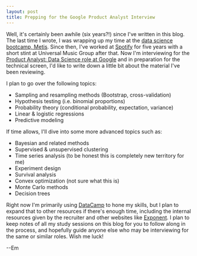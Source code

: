```yaml
---
layout: post
title: Prepping for the Google Product Analyst Interview
---
```


Well, it's certainly been awhile (six years?!) since I've written in this blog. The last time I wrote, I was wrapping up my time at the <a href="https://www.thisismetis.com/bootcamps/online-data-science-bootcamp">data science bootcamp, Metis</a>. Since then, I've worked at <a href="https://open.spotify.com/user/emilyhoughkovacs">Spotify</a> for five years with a short stint at Universal Music Group after that. Now I'm interviewing for the <a href="https://careers.google.com/jobs/results/117194879722758854-product-analyst-data-science/">Product Analyst: Data Science role at Google</a> and in preparation for the technical screen, I'd like to write down a little bit about the material I've been reviewing.

I plan to go over the following topics:
* Sampling and resampling methods (Bootstrap, cross-validation)
* Hypothesis testing (i.e. binomial proportions)
* Probability theory (conditional probability, expectation, variance)
* Linear & logistic regressions
* Predictive modeling

If time allows, I'll dive into some more advanced topics such as:
* Bayesian and related methods
* Supervised & unsupervised clustering
* Time series analysis (to be honest this is completely new territory for me)
* Experiment design
* Survival analysis
* Convex optimization (not sure what this is)
* Monte Carlo methods
* Decision trees

Right now I'm primarily using <a href="https://app.datacamp.com/learn">DataCamp</a> to hone my skills, but I plan to expand that to other resources if there's enough time, including the internal resources given by the recruiter and other websites like <a href="https://www.tryexponent.com/">Exponent</a>. I plan to keep notes of all my study sessions on this blog for you to follow along in the process, and hopefully guide anyone else who may be interviewing for the same or similar roles. Wish me luck!

--Em